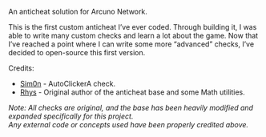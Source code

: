 An anticheat solution for Arcuno Network. 

This is the first custom anticheat I’ve ever coded. Through building it, I was able to write many custom checks and learn a lot about the game. Now that I’ve reached a point where I can write some more “advanced” checks, I’ve decided to open-source this first version.

Credits:
- [Sim0n](https://github.com/sim0n) - AutoClickerA check.
- [Rhys](https://github.com/rhys0621) - Original author of the anticheat base and some Math utilities.

*Note: All checks are original, and the base has been heavily modified and expanded specifically for this project.  
Any external code or concepts used have been properly credited above.*
